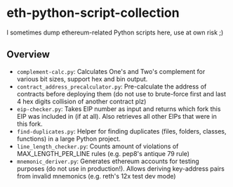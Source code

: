 # eth-python-script-collection
I sometimes dump ethereum-related Python scripts here, use at own risk ;)

## Overview
* `complement-calc.py`: Calculates One's and Two's complement for various bit sizes, support hex and bin output.
* `contract_address_precalculator.py`: Pre-calculate the address of contracts before deploying them (do not use to brute-force first and last 4 hex digits collision of another contract plz)
* `eip-checker.py`: Takes EIP number as input and returns which fork this EIP was included in (if at all). Also retrieves all other EIPs that were in this fork.
* `find-duplicates.py`: Helper for finding duplicates (files, folders, classes, functions) in a large Python project.
* `line_length_checker.py`: Counts amount of violations of MAX_LENGTH_PER_LINE rules (e.g. pep8's antique 79 rule)
* `mnemonic_deriver.py`: Generates ethereum accounts for testing purposes (do not use in production!). Allows deriving key-address pairs from invalid mnemonics (e.g. reth's 12x test dev mode)
